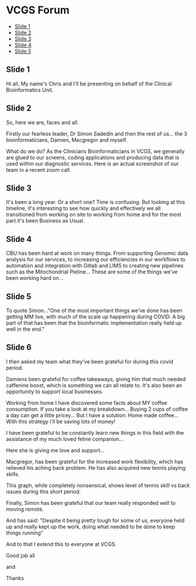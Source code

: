 # VCGS Forum 
<!-- vscode-markdown-toc -->
* [Slide 1](#Slide1)
* [Slide 2](#Slide2)
* [Slide 3](#Slide3)
* [Slide 4](#Slide4)
* [Slide 5](#Slide5)

<!-- vscode-markdown-toc-config
	numbering=false
	autoSave=true
	/vscode-markdown-toc-config -->
<!-- /vscode-markdown-toc -->

## <a name='Slide1'></a>Slide 1

Hi all, My name's Chris and I'll be presenting on behalf of the Clinical Bioinformatics Unit.

## <a name='Slide2'></a>Slide 2

So, here we are, faces and all.

Firstly our fearless leader, Dr Simon Sadedin and then the rest of us... the 3 bioinformaticians, Damien, Macgregor and myself.

What do we do? As the Clinicians Bioinformaticians in VCGS, we generally are glued to our screens, coding applications and producing data that is used within our diagnostic services.
Here is an actual screenshot of our team in a recent zoom call.

## <a name='Slide3'></a>Slide 3

It's been a long year. Or a short one? Time is confusing. But looking at this timeline, it's interesting to see how quickly and effectively we all transitioned from working on site to working from home and for the most part it's been Business as Usual.

## <a name='Slide4'></a>Slide 4 

CBU has been hard at work on many things. 
From supporting Genomic data analysis for our services,
to 
increasing our efficiencies in our workflows
to
automation and integration with Gitlab and LIMS
to creating new pipelines such as the Mitochondrial Pieline...
These are some of the things we've been working hard on...

## <a name='Slide5'></a>Slide 5

To quote Simon..."One of the most important things we’ve done has been getting MM live, with much of the scale up happening during COVID.
A big part of that has been that the bioinformatic implementation really held up well in the end."

## Slide 6

I then asked my team what they've been grateful for during this covid period.

Damiens been grateful for coffee takeaways, giving him that much needed caffenine boost, which is something we can all relate to. It's also been an opportunity to support local businesses.

Working from home I have discovered some facts about MY coffee consumption. 
If you take a look at my breakdown...
Buying 2 cups of coffee a day can get a little pricey...
But I have a solution: Home made coffee...
With this strategy i'll be saving lots of money!

I have been grateful to be constantly learn new things in this field with the assistance of my much loved feline companion...

Here she is giving me love and support...

Macgregor, has been grateful for the increased work flexibility, which has relieved his aching back problem.
He has also acquired new tennis playing skills.

This graph, while completely nonsensical, shows level of tennis skill vs back issues during this short period. 

Finally, Simon has been grateful that  our team really responded well to moving remote.

And has said: "Despite it being pretty tough for some of us, everyone held up and really kept up the work, doing what needed to be done to keep things running"

And to that I extend this to everyone at VCGS.

Good job all 

and

Thanks


